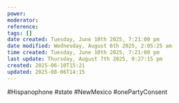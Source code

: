 ```yaml
---
power: 
moderator: 
reference: 
tags: []
date created: Tuesday, June 10th 2025, 7:21:00 pm
date modified: Wednesday, August 6th 2025, 2:05:25 am
time created: Tuesday, June 10th 2025, 7:21:00 pm
last update: Thursday, August 7th 2025, 9:27:15 pm
created: 2025-06-10T15:21
updated: 2025-08-06T14:15
---
```

#Hispanophone #state #NewMexico #onePartyConsent 